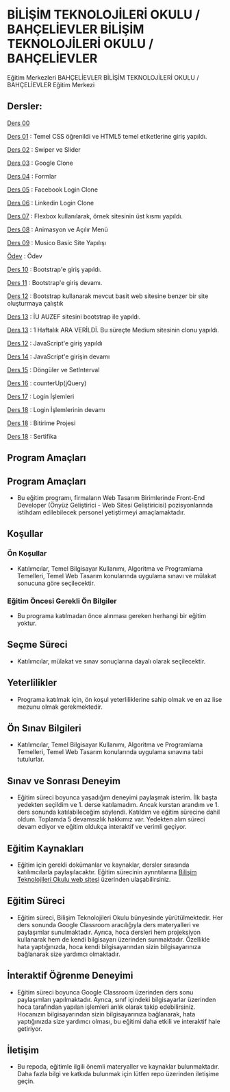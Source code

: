 # BİLİŞİM TEKNOLOJİLERİ OKULU / BAHÇELİEVLER BİLİŞİM TEKNOLOJİLERİ OKULU / BAHÇELİEVLER
 Eğitim Merkezleri BAHÇELİEVLER BİLİŞİM TEKNOLOJİLERİ OKULU / BAHÇELİEVLER Eğitim Merkezi

 ## Dersler:
 
[Ders 00](https://github.com/aygizemay/FrontEndDeveloperTraining/tree/main/ders00)  
  
[Ders 01](https://github.com/aygizemay/FrontEndDeveloperTraining/tree/main/ders01)  :  Temel CSS öğrenildi ve HTML5 temel etiketlerine giriş yapıldı.

[Ders 02](https://github.com/aygizemay/FrontEndDeveloperTraining/tree/main/ders02)  :  Swiper ve Slider 

[Ders 03](https://github.com/aygizemay/FrontEndDeveloperTraining/tree/main/ders03)  :  Google Clone

[Ders 04](https://github.com/aygizemay/FrontEndDeveloperTraining/tree/main/ders04)  :  Formlar

[Ders 05](https://github.com/aygizemay/FrontEndDeveloperTraining/tree/main/ders05)  :  Facebook Login Clone

[Ders 06](https://github.com/aygizemay/FrontEndDeveloperTraining/tree/main/ders06)  :  Linkedin Login Clone

[Ders 07](https://github.com/aygizemay/FrontEndDeveloperTraining/tree/main/ders07)  :  Flexbox kullanılarak, örnek sitesinin üst kısmı yapıldı.

[Ders 08](https://github.com/aygizemay/FrontEndDeveloperTraining/tree/main/ders08)  :  Animasyon ve Açılır Menü

[Ders 09](https://github.com/aygizemay/FrontEndDeveloperTraining/tree/main/ders09)  :  Musico Basic Site Yapılışı 

[Ödev](https://github.com/aygizemay/FrontEndDeveloperTraining/tree/main/odevler/first)  : Ödev

[Ders 10](https://github.com/aygizemay/FrontEndDeveloperTraining/tree/main/ders10)  : Bootstrap'e giriş yapıldı.

[Ders 11](https://github.com/aygizemay/FrontEndDeveloperTraining/tree/main/ders11)  : Bootstrap'e giriş devamı.

[Ders 12](https://github.com/aygizemay/FrontEndDeveloperTraining/tree/main/ders12)  : Bootstrap kullanarak mevcut basit web sitesine benzer bir site oluşturmaya çalıştık

[Ders 13](https://github.com/aygizemay/FrontEndDeveloperTraining/tree/main/ders13)  : İU AUZEF sitesini bootstrap ile yapıldı.

[Ders 13](https://github.com/aygizemay/FrontEndDeveloperTraining/tree/main/ders13)  :  1 Haftalık ARA VERİLDİ. Bu süreçte Medium sitesinin clonu yapıldı.

[Ders 12](https://github.com/aygizemay/FrontEndDeveloperTraining/tree/main/ders14)  : JavaScript'e giriş yapıldı

[Ders 14](https://github.com/aygizemay/FrontEndDeveloperTraining/tree/main/ders15)  : JavaScript'e girişin devamı

[Ders 15](https://github.com/aygizemay/FrontEndDeveloperTraining/tree/main/ders16)  : Döngüler ve SetInterval

[Ders 16](https://github.com/aygizemay/FrontEndDeveloperTraining/tree/main/ders17)  : counterUp(jQuery)

[Ders 17](https://github.com/aygizemay/FrontEndDeveloperTraining/tree/main/ders18)  : Login İşlemleri

[Ders 18](https://github.com/aygizemay/FrontEndDeveloperTraining/tree/main/ders18)  : Login İşlemlerinin devamı


[Ders 18](Proje)  : Bitirime Projesi


[Ders 18](Proje)  : Sertifika

## Program Amaçları
 
## Program Amaçları

* Bu eğitim programı, firmaların Web Tasarım Birimlerinde Front-End Developer (Önyüz Geliştirici - Web Sitesi Geliştiricisi) pozisyonlarında istihdam edilebilecek personel yetiştirmeyi amaçlamaktadır.
    
## Koşullar

### Ön Koşullar

* Katılımcılar, Temel Bilgisayar Kullanımı, Algoritma ve Programlama Temelleri, Temel Web Tasarım konularında uygulama sınavı ve mülakat sonucuna göre seçilecektir.

### Eğitim Öncesi Gerekli Ön Bilgiler

* Bu programa katılmadan önce alınması gereken herhangi bir eğitim yoktur.

## Seçme Süreci

* Katılımcılar, mülakat ve sınav sonuçlarına dayalı olarak seçilecektir.

## Yeterlilikler

* Programa katılmak için, ön koşul yeterliliklerine sahip olmak ve en az lise mezunu olmak gerekmektedir.

## Ön Sınav Bilgileri

* Katılımcılar, Temel Bilgisayar Kullanımı, Algoritma ve Programlama Temelleri, Temel Web Tasarım konularında uygulama sınavına tabi tutulurlar. 


## Sınav ve Sonrası Deneyim

* Eğitim süreci boyunca yaşadığım deneyimi paylaşmak isterim. İlk başta yedekten seçildim ve 1. derse katılamadım. Ancak kurstan arandım ve 1. ders sonunda katılabileceğim söylendi. Katıldım ve eğitim sürecine dahil oldum. Toplamda 5 devamsızlık hakkımız var. Yedekten alım süreci devam ediyor ve eğitim oldukça interaktif ve verimli geçiyor.

## Eğitim Kaynakları

* Eğitim için gerekli dokümanlar ve kaynaklar, dersler sırasında katılımcılarla paylaşılacaktır. Eğitim sürecinin ayrıntılarına [Bilişim Teknolojileri Okulu web sitesi](https://enstitu.ibb.istanbul/portal/kurs_icerik.aspx?KursMerkezi=1076) üzerinden ulaşabilirsiniz.

## Eğitim Süreci

* Eğitim süreci, Bilişim Teknolojileri Okulu bünyesinde yürütülmektedir. Her ders sonunda Google Classroom aracılığıyla ders materyalleri ve paylaşımlar sunulmaktadır. Ayrıca, hoca dersleri hem projeksiyon kullanarak hem de kendi bilgisayarı üzerinden sunmaktadır. Özellikle hata yaptığınızda, hoca kendi bilgisayarından sizin bilgisayarınıza bağlanarak size yardımcı olmaktadır.

## İnteraktif Öğrenme Deneyimi

* Eğitim süreci boyunca Google Classroom üzerinden ders sonu paylaşımları yapılmaktadır. Ayrıca, sınıf içindeki bilgisayarlar üzerinden hoca tarafından yapılan işlemleri anlık olarak takip edebilirsiniz. Hocanızın bilgisayarından sizin bilgisayarınıza bağlanarak, hata yaptığınızda size yardımcı olması, bu eğitimi daha etkili ve interaktif hale getiriyor.

## İletişim

* Bu repoda, eğitimle ilgili önemli materyaller ve kaynaklar bulunmaktadır. Daha fazla bilgi ve katkıda bulunmak için lütfen repo üzerinden iletişime geçin.
